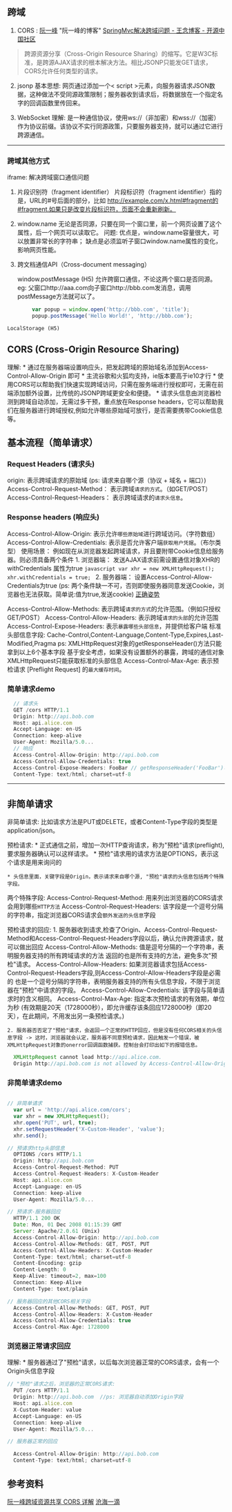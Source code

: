 
## 跨域

1. CORS : 
   [阮一峰](http://www.ruanyifeng.com/blog/2016/04/cors.html) "阮一峰的博客"
   [SpringMvc解决跨域问题 - 王念博客 - 开源中国社区](https://my.oschina.net/wangnian/blog/689020)
  > 跨源资源分享（Cross-Origin Resource Sharing）的缩写。它是W3C标准，是跨源AJAX请求的根本解决方法。相比JSONP只能发GET请求，CORS允许任何类型的请求。

2. jsonp
  基本思想: 
    网页通过添加一个< script >元素，向服务器请求JSON数据，这种做法不受同源政策限制；服务器收到请求后，将数据放在一个指定名字的回调函数里传回来。

3. WebSocket
  理解:
    是一种通信协议，使用ws://（非加密）和wss://（加密）作为协议前缀。该协议不实行同源政策，只要服务器支持，就可以通过它进行跨源通信。

***
### 跨域其他方式

iframe: 解决跨域窗口通信问题
  1. 片段识别符（fragment identifier）
      片段标识符（fragment identifier）指的是，URL的#号后面的部分，比如
      http://example.com/x.html#fragment的#fragment.如果只是改变片段标识符，页面不会重新刷新。
  2. window.name
      无论是否同源，只要在同一个窗口里，前一个网页设置了这个属性，后一个网页可以读取它。
      问题:
        优点是，window.name容量很大，可以放置非常长的字符串；
        缺点是必须监听子窗口window.name属性的变化，影响网页性能。
  3. 跨文档通信API（Cross-document messaging）
  
      window.postMessage (H5) 允许跨窗口通信，不论这两个窗口是否同源。
        eg: 
          父窗口http://aaa.com向子窗口http://bbb.com发消息，调用postMessage方法就可以了。
  ```javascript
          var popup = window.open('http://bbb.com', 'title');
          popup.postMessage('Hello World!', 'http://bbb.com');
  ```
    LocalStorage (H5)


## CORS (Cross-Origin Resource Sharing)
  理解:
    * 通过在服务器端设置响应头，把发起跨域的原始域名添加到Access-Control-Allow-Origin 即可
    * 主流谷歌和火狐均支持，ie版本要高于ie10才行
    * 使用CORS可以帮助我们快速实现跨域访问，只需在服务端进行授权即可，无需在前端添加额外设置，比传统的JSONP跨域更安全和便捷。
    * 请求头信息由浏览器检测到跨域自动添加，无需过多干预，重点放在Response headers，它可以帮助我们在服务器进行跨域授权,例如允许哪些原始域可放行，是否需要携带Cookie信息等。

## 基本流程（简单请求）
### Request Headers (请求头)
  origin: 表示跨域请求的原始域 (ps: 请求来自哪个源（协议 + 域名 + 端口）)
  Access-Control-Request-Method： 表示跨域`请求的方式`。（如GET/POST）
  Access-Control-Request-Headers： 表示跨域请求的`请求头信息`。
### Response headers (响应头)
  Access-Control-Allow-Origin: 表示允许`哪些原始域`进行跨域访问。（字符数组）
  Access-Control-Allow-Credentials: 表示是否允许客户端`获取用户凭据`。（布尔类型）
    使用场景：
      例如现在从浏览器发起跨域请求，并且要附带Cookie信息给服务器。则必须具备两个条件
      1. 浏览器端： 发送AJAX请求前需设置通信对象XHR的withCredentials 属性为true
        ```javascript
          var xhr = new XMLHttpRequest();
          xhr.withCredentials = true;
        ```
      2. 服务器端： 设置Access-Control-Allow-Credentials为true
      (ps: 两个条件缺一不可，否则即使服务器同意发送Cookie，浏览器也无法获取。简单说:值为true,发送cookie)
      [正确姿势](https://images2017.cnblogs.com/blog/280044/201711/280044-20171114101549531-30113250.png)
      
  Access-Control-Allow-Methods: 表示跨域`请求的方式`的允许范围。（例如只授权GET/POST）
  Access-Control-Allow-Headers: 表示跨域`请求的头部`的允许范围
  Access-Control-Expose-Headers: 表示`暴露哪些头部信息`，并提供给客户端
    标准头部信息字段:
      Cache-Control,Content-Language,Content-Type,Expires,Last-Modified,Pragma
      ps: 
        XMLHttpRequest对象的getResponseHeader()方法只能拿到以上6个基本字段
        基于安全考虑，如果没有设置额外的暴露，跨域的通信对象XMLHttpRequest只能获取标准的头部信息
  Access-Control-Max-Age: 表示预检请求 [Preflight Request] 的`最大缓存时间`。

### 简单请求demo
```javascript
  // 请求头
  GET /cors HTTP/1.1
  Origin: http://api.bob.com
  Host: api.alice.com
  Accept-Language: en-US
  Connection: keep-alive
  User-Agent: Mozilla/5.0...
  // 响应
  Access-Control-Allow-Origin: http://api.bob.com
  Access-Control-Allow-Credentials: true
  Access-Control-Expose-Headers: FooBar // getResponseHeader('FooBar')可以返回FooBar字段的值。
  Content-Type: text/html; charset=utf-8
```

----------------------------

## 非简单请求

非简单请求: 比如请求方法是PUT或DELETE，或者Content-Type字段的类型是application/json。

  预检请求:
    * 正式通信之前，增加一次HTTP查询请求，称为"预检"请求(preflight), 要求服务器确认可以这样请求。
    * 预检"请求用的请求方法是OPTIONS，表示这个请求是用来询问的
  
    * 头信息里面，关键字段是Origin，表示请求来自哪个源, "预检"请求的头信息包括两个特殊字段。

  两个特殊字段: 
  Access-Control-Request-Method: 用来列出浏览器的CORS请求会用到哪些`HTTP方法`
  Access-Control-Request-Headers: 该字段是一个逗号分隔的字符串，指定浏览器CORS请求会`额外发送的头信息`字段

  预检请求的回应:
    1. 服务器收到请求,检查了Origin、Access-Control-Request-Method和Access-Control-Request-Headers字段以后，确认允许跨源请求，就可以做出回应
      Access-Control-Allow-Methods: 
        值是逗号分隔的一个字符串，表明服务器支持的所有跨域请求的方法
        返回的也是所有支持的方法，避免多次"预检"请求。
      Access-Control-Allow-Headers: 
        如果浏览器请求包括Access-Control-Request-Headers字段,则Access-Control-Allow-Headers字段是必需的
        也是一个逗号分隔的字符串，表明服务器支持的所有头信息字段，不限于浏览器在"预检"中请求的字段。
      Access-Control-Allow-Credentials: 该字段与简单请求时的含义相同。
      Access-Control-Max-Age: 
        指定本次预检请求的有效期，单位为秒
        (有效期是20天（1728000秒），即允许缓存该条回应1728000秒（即20天），在此期间，不用发出另一条预检请求。)

    2. 服务器否否定了"预检"请求，会返回一个正常的HTTP回应，但是没有任何CORS相关的头信息字段 -> 这时，浏览器就会认定，服务器不同意预检请求，因此触发一个错误，被XMLHttpRequest对象的onerror回调函数捕获。控制台会打印出如下的报错信息。
  ```javascript
    XMLHttpRequest cannot load http://api.alice.com.
    Origin http://api.bob.com is not allowed by Access-Control-Allow-Origin.
  ```
### 非简单请求demo

```javascript

// 非简单请求
  var url = 'http://api.alice.com/cors';
  var xhr = new XMLHttpRequest();
  xhr.open('PUT', url, true); 
  xhr.setRequestHeader('X-Custom-Header', 'value');
  xhr.send();

// 预请求http头部信息
  OPTIONS /cors HTTP/1.1
  Origin: http://api.bob.com
  Access-Control-Request-Method: PUT
  Access-Control-Request-Headers: X-Custom-Header
  Host: api.alice.com
  Accept-Language: en-US
  Connection: keep-alive
  User-Agent: Mozilla/5.0...

// 预请求-服务器回应
  HTTP/1.1 200 OK
  Date: Mon, 01 Dec 2008 01:15:39 GMT
  Server: Apache/2.0.61 (Unix)
  Access-Control-Allow-Origin: http://api.bob.com
  Access-Control-Allow-Methods: GET, POST, PUT
  Access-Control-Allow-Headers: X-Custom-Header
  Content-Type: text/html; charset=utf-8
  Content-Encoding: gzip
  Content-Length: 0
  Keep-Alive: timeout=2, max=100
  Connection: Keep-Alive
  Content-Type: text/plain

// 服务器回应的其他CORS相关字段
  Access-Control-Allow-Methods: GET, POST, PUT
  Access-Control-Allow-Headers: X-Custom-Header
  Access-Control-Allow-Credentials: true
  Access-Control-Max-Age: 1728000

```


### 浏览器正常请求回应

  理解:
    * 服务器通过了"预检"请求，以后每次浏览器正常的CORS请求，会有一个Origin头信息字段
  

```javascript
// "预检"请求之后，浏览器的正常CORS请求:
  PUT /cors HTTP/1.1
  Origin: http://api.bob.com  //ps: 浏览器自动添加Origin字段
  Host: api.alice.com
  X-Custom-Header: value
  Accept-Language: en-US
  Connection: keep-alive
  User-Agent: Mozilla/5.0...

// 服务器正常的回应

  Access-Control-Allow-Origin: http://api.bob.com
  Content-Type: text/html; charset=utf-8


```


## 参考资料

[阮一峰跨域资源共享 CORS 详解](http://www.ruanyifeng.com/blog/2016/04/cors.html)
[沧海一滴](https://www.cnblogs.com/softidea/p/5496719.html)

